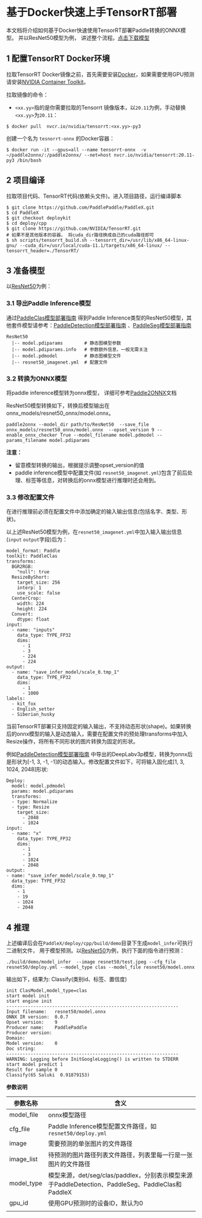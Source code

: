 # 基于Docker快速上手TensorRT部署

本文档将介绍如何基于Docker快速使用TensorRT部署Paddle转换的ONNX模型。 并以ResNet50模型为例， 讲述整个流程。[点击下载模型](https://bj.bcebos.com/paddlex/deploy2/models/resnet50_trt.tar.gz)

## 1 配置TensorRT Docker环境
拉取TensorRT Docker镜像之前，首先需要安装[Docker](https://docs.docker.com/engine/install/)，如果需要使用GPU预测请安装[NVIDIA Container Toolkit](https://github.com/NVIDIA/nvidia-docker)。


拉取镜像的命令：

- `<xx.yy>`指的是你需要拉取的Tensorrt 镜像版本，以`20.11`为例，手动替换`<xx.yy>`为`20.11`：

```
$ docker pull  nvcr.io/nvidia/tensorrt:<xx.yy>-py3
```

创建一个名为 `tesnorrt-onnx` 的Docker容器：

```
$ docker run -it --gpus=all --name tensorrt-onnx  -v ~/paddle2onnx/:/paddle2onnx/ --net=host nvcr.io/nvidia/tensorrt:20.11-py3 /bin/bash
```
## 2 项目编译

拉取项目代码、TensorRT代码(依赖头文件)。进入项目路径，运行编译脚本

```
$ git clone https://github.com/PaddlePaddle/PaddleX.git
$ cd PaddleX
$ git checkout deploykit
$ cd deploy/cpp
$ git clone https://github.com/NVIDIA/TensorRT.git
# 如果不是其他版本的容器， 将cuda_dir路径换成自己的cuda路径即可
$ sh scripts/tensorrt_build.sh --tensorrt_dir=/usr/lib/x86_64-linux-gnu/ --cuda_dir=/usr/local/cuda-11.1/targets/x86_64-linux/ --tensorrt_header=./TensorRT/
```

## 3 准备模型

以[ResNet50](https://bj.bcebos.com/paddlex/deploy2/models/resnet50_trt.tar.gz)为例：

### 3.1 导出Paddle Inference模型 

通过[PaddleClas模型部署指南](../../models/paddleclas.md) 得到Paddle Inference类型的ResNet50模型，其他套件模型请参考：[PaddleDetection模型部署指南](../../models/paddledetection.md) 、[PaddleSeg模型部署指南](../../models/paddleseg.md) 

```
ResNet50
  |-- model.pdiparams        # 静态图模型参数
  |-- model.pdiparams.info   # 参数额外信息，一般无需关注
  |-- model.pdmodel          # 静态图模型文件
  |-- resnet50_imagenet.yml  # 配置文件
```

### 3.2 转换为ONNX模型

将paddle inference模型转为onnx模型， 详细可参考[Paddle2ONNX](https://github.com/PaddlePaddle/Paddle2ONNX.git)文档

ResNet50模型转换如下，转换后模型输出在 onnx_models/resnet50_onnx/model.onnx。 

```
paddle2onnx --model_dir path/to/ResNet50  --save_file onnx_models/resnet50_onnx/model.onnx  --opset_version 9 --enable_onnx_checker True --model_filename model.pdmodel --params_filename model.pdiparams
```

**注意：**

- 留意模型转换的输出，根据提示调整opset_version的值
- paddle inference模型中配置文件(如 `resnet50_imagenet.yml`)包含了前后处理、标签等信息，对转换后的onnx模型进行推理时还会用到。

### 3.3 修改配置文件

在进行推理前必须在配置文件中添加确定的输入输出信息(包括名字、类型、形状)。

以上述ResNet50模型为例，在`resnet50_imagenet.yml`中加入输入输出信息(`input` `output`字段)后为：

```
model_format: Paddle
toolkit: PaddleClas
transforms:
  BGR2RGB:
    "null": true
  ResizeByShort:
    target_size: 256
    interp: 1
    use_scale: false
  CenterCrop:
    width: 224
    height: 224
  Convert:
    dtype: float
input:
  - name: "inputs"
    data_type: TYPE_FP32
    dims:
      - 1
      - 3
      - 224
      - 224
output:
  - name: "save_infer_model/scale_0.tmp_1"
    data_type: TYPE_FP32
    dims:
      - 1
      - 1000
labels:
  - kit_fox
  - English_setter
  - Siberian_husky
```

当前TensorRT部署只支持固定的输入输出，不支持动态形状(shape)。如果转换后的onnx模型的输入是动态输入，需要在配置文件的预处理transforms中加入Resize操作，将所有不同形状的图片转换为固定的形状。

例如[PaddleDetection模型部署指南](../../models/paddledetection.md) 中导出的DeepLabv3p模型，转换为onnx后是形状为[-1, 3,  -1, -1]的动态输入。修改配置文件如下，可将输入固化成[1, 3, 1024, 2048]形状:

```
Deploy:
  model: model.pdmodel
  params: model.pdiparams
  transforms:
  - type: Normalize
  - type: Resize
    target_size:
      - 2048
      - 1024
input:
  - name: "x"
    data_type: TYPE_FP32
    dims:
      - 1
      - 3
      - 1024
      - 2048
output:
- name: "save_infer_model/scale_0.tmp_1"
  data_type: TYPE_FP32
  dims:
    - 1
    - 19
    - 1024
    - 2048
```

## 4 推理

上述编译后会在`PaddleX/deploy/cpp/build/demo`目录下生成`model_infer`可执行二进制文件， 用于模型预测。以[ResNet50](https://bj.bcebos.com/paddlex/deploy2/models/resnet50_trt.tar.gz)为例，执行下面的指令进行预测：

```
./build/demo/model_infer  --image resnet50/test.jpeg --cfg_file resnet50/deploy.yml --model_type clas --model_file resnet50/model.onnx
```

输出如下，结果为: Classify(类别id、标签、置信度)

```
init ClasModel,model_type=clas
start model init
start engine init
----------------------------------------------------------------
Input filename:   resnet50/model.onnx
ONNX IR version:  0.0.7
Opset version:    9
Producer name:    PaddlePaddle
Producer version:
Domain:
Model version:    0
Doc string:
----------------------------------------------------------------
WARNING: Logging before InitGoogleLogging() is written to STDERR
start model predict 1
Result for sample 0
Classify(65	Saluki	0.91879153)
```

**参数说明**

| 参数名称   | 含义                                                         |
| ---------- | ------------------------------------------------------------ |
| model_file | onnx模型路径                                                 |
| cfg_file   | Paddle Inference模型配置文件路径，如`resnet50/deploy.yml`    |
| image      | 需要预测的单张图片的文件路径                                 |
| image_list | 待预测的图片路径列表文件路径，列表里每一行是一张图片的文件路径 |
| model_type | 模型来源，det/seg/clas/paddlex，分别表示模型来源于PaddleDetection、PaddleSeg、PaddleClas和PaddleX |
| gpu_id     | 使用GPU预测时的设备ID，默认为0                               |
|            |                                                              |